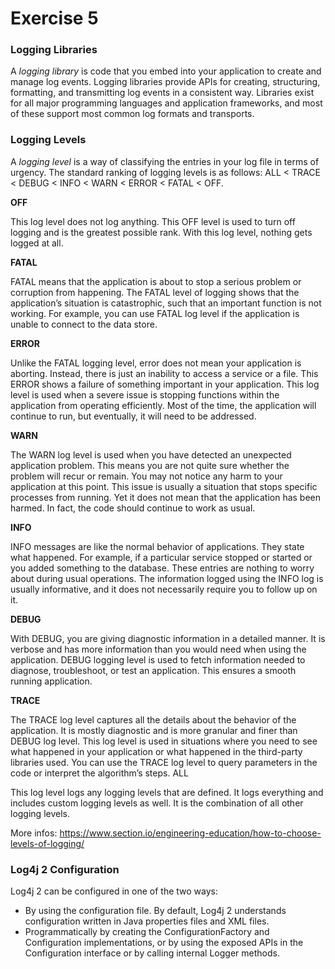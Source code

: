 # Exercise 5
### Logging Libraries

A *logging library* is code that you embed into your application to create and manage log events.
Logging libraries provide APIs for creating, structuring, formatting, and transmitting log events in a consistent way.
Libraries exist for all major programming languages and application frameworks, and most of these support most common log formats and transports.

### Logging Levels

A *logging level* is a way of classifying the entries in your log file in terms of urgency.
The standard ranking of logging levels is as follows: ALL < TRACE < DEBUG < INFO < WARN < ERROR < FATAL < OFF.

**OFF**

This log level does not log anything. This OFF level is used to turn off logging and is the greatest possible rank.
With this log level, nothing gets logged at all.

**FATAL**

FATAL means that the application is about to stop a serious problem or corruption from happening.
The FATAL level of logging shows that the application’s situation is catastrophic, such that an important function is not working.
For example, you can use FATAL log level if the application is unable to connect to the data store.

**ERROR**

Unlike the FATAL logging level, error does not mean your application is aborting.
Instead, there is just an inability to access a service or a file.
This ERROR shows a failure of something important in your application.
This log level is used when a severe issue is stopping functions within the application from operating efficiently.
Most of the time, the application will continue to run, but eventually, it will need to be addressed.

**WARN**

The WARN log level is used when you have detected an unexpected application problem.
This means you are not quite sure whether the problem will recur or remain.
You may not notice any harm to your application at this point. This issue is usually a situation that stops specific processes from running.
Yet it does not mean that the application has been harmed. In fact, the code should continue to work as usual.


**INFO**

INFO messages are like the normal behavior of applications. They state what happened. For example, if a particular service stopped or started or you added something to the database. These entries are nothing to worry about during usual operations. The information logged using the INFO log is usually informative, and it does not necessarily require you to follow up on it.

**DEBUG**

With DEBUG, you are giving diagnostic information in a detailed manner. It is verbose and has more information than you would need when using the application. DEBUG logging level is used to fetch information needed to diagnose, troubleshoot, or test an application. This ensures a smooth running application.

**TRACE**

The TRACE log level captures all the details about the behavior of the application. It is mostly diagnostic and is more granular and finer than DEBUG log level. This log level is used in situations where you need to see what happened in your application or what happened in the third-party libraries used. You can use the TRACE log level to query parameters in the code or interpret the algorithm’s steps.
ALL

This log level logs any logging levels that are defined. It logs everything and includes custom logging levels as well. It is the combination of all other logging levels.

More infos: https://www.section.io/engineering-education/how-to-choose-levels-of-logging/

### Log4j 2 Configuration
Log4j 2 can be configured in one of the two ways:

* By using the configuration file. By default, Log4j 2 understands configuration written in Java properties files and XML files.
* Programmatically by creating the ConfigurationFactory and Configuration implementations,
or by using the exposed APIs in the Configuration interface or by calling internal Logger methods.

